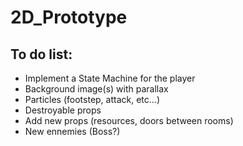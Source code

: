 # 2D_Prototype

## To do list:
 - Implement a State Machine for the player
 - Background image(s) with parallax
 - Particles (footstep, attack, etc...)
 - Destroyable props
 - Add new props (resources, doors between rooms)
 - New ennemies (Boss?)


